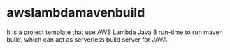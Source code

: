 # awslambdamavenbuild
It is a project template that use AWS Lambda Java 8 run-time to run maven build, which can act as serverless build server for JAVA. 
